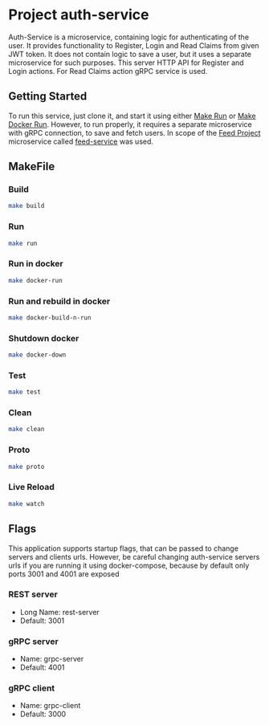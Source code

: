 # Project auth-service

Auth-Service is a microservice, containing logic for authenticating of the user.
It provides functionality to Register, Login and Read Claims from given JWT token. 
It does not contain logic to save a user, but it uses a separate microservice for such purposes. 
This server HTTP API for Register and Login actions. 
For Read Claims action gRPC service is used.

## Getting Started

To run this service, just clone it, and start it 
using either [Make Run](#run) or [Make Docker Run](#run-in-docker). 
However, to run properly, it requires a separate microservice with
gRPC connection, to save and fetch users. In scope of the [Feed Project](https://github.com/Alieksieiev0/feed-templ)
microservice called [feed-service](https://github.com/Alieksieiev0/feed-service) was used.

## MakeFile

### Build
```bash
make build
```

### Run
```bash
make run
```

### Run in docker
```bash
make docker-run
```

### Run and rebuild in docker
```bash
make docker-build-n-run
```

### Shutdown docker
```bash
make docker-down
```

### Test
```bash
make test
```

### Clean
```bash
make clean
```

### Proto
```bash
make proto
```

### Live Reload
```bash
make watch
```

## Flags
This application supports startup flags, 
that can be passed to change servers and clients urls. 
However, be careful changing auth-service servers urls 
if you are running it using docker-compose, because by default
only ports 3001 and 4001 are exposed 

### REST server
- Long Name: rest-server
- Default: 3001

### gRPC server
- Name: grpc-server
- Default: 4001

### gRPC client
- Name: grpc-client
- Default: 3000
